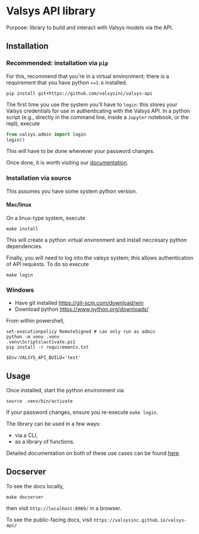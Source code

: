 # Valsys API library

Purpose: library to build and interact with Valsys models via the API.

## Installation
### **Recommended**: installation via `pip`
For this, recommend that you're in a virtual environment; there is a requirement that you have python `>=3.6` installed.
```
pip install git+https://github.com/valsysinc/valsys-api
```
The first time you use the system you'll have to `login`: this stores your Valsys credentials for use in authenticating with the Valsys API. In a python script (e.g., directly in the command line, inside a `Jupyter` notebook, or the repl), execute
```python
from valsys.admin import login
login()
```
This will have to be done whenever your password changes.

Once done, it is worth visiting our [documentation](`https://valsysinc.github.io/valsys-api/`).
### Installation via source
This assumes you have some system python version. 
#### Mac/linux
On a linux-type system, execute
```
make install
```
This will create a python virtual environment and install neccesary python dependencies.

Finally, you will need to log into the valsys system; this allows authentication of API requests. To do so execute
```
make login
```

### Windows
* Have git installed https://git-scm.com/download/win
* Download python https://www.python.org/downloads/

From within powershell,
```
set-executionpolicy RemoteSigned # can only run as admin
python -m venv .venv
.venv\Scripts\activate.ps1
pip install -r requirements.txt
```
```
$Env:VALSYS_API_BUILD='test'
```
## Usage
Once installed, start the python environment via
```
source .venv/bin/activate
```
If your password changes, ensure you re-execute `make login`.

The library can be used in a few ways: 
* via a CLI,
* as a library of functions.

Detailed documentation on both of these use cases can be found [here](https://valsysinc.github.io/valsys-api/).

## Docserver
To see the docs locally,
```
make docserver
```
then visit `http://localhost:8989/` in a browser.

To see the public-facing docs, visit `https://valsysinc.github.io/valsys-api/`